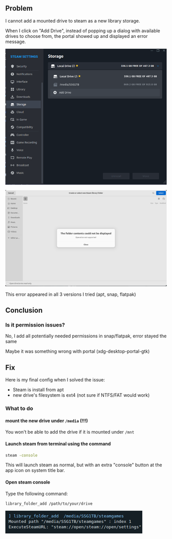 ## Problem

I cannot add a mounted drive to steam as a new library storage.

When I click on "Add Drive", instead of popping up a dialog with available drives to choose from, the portal showed up and displayed an error message.

![Add Drive](images/steam/add_new_drive.png)

![Add Drive Error](images/steam/add_new_drive_error.png)

This error appeared in all 3 versions I tried (apt, snap, flatpak)

## Conclusion

### Is it permission issues?

No, I add all potentially needed permissions in snap/flatpak, error stayed the same

Maybe it was something wrong with portal (xdg-desktop-portal-gtk)

## Fix

Here is my final config when I solved the issue:

- Steam is install from apt
- new drive's filesystem is ext4 (not sure if NTFS/FAT would work)

### What to do

#### mount the new drive under `/media` (!!!)

You won't be able to add the drive if it is mounted under `/mnt`

#### Launch steam from terminal using the command

```sh
steam -console
```

This will launch steam as normal, but with an extra "console" button at the app icon on system title bar.

#### Open steam console

Type the following command:

```sh
library_folder_add /path/to/your/drive
```

![steam console](images/steam/steam_console.png)
